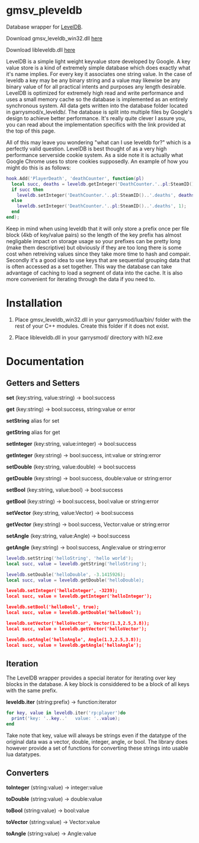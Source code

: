 gmsv_pleveldb
=============

Database wrapper for <a href="https://github.com/google/leveldb">LevelDB</a>.

Download gmsv_leveldb_win32.dll <a href="https://github.com/thelastpenguin/gmsv_pleveldb/raw/master/libleveldb.dll">here</a>

Download libleveldb.dll <a href="https://github.com/thelastpenguin/gmsv_pleveldb/raw/master/libleveldb.dll">here</a>

LevelDB is a simple light weight keyvalue store developed by Google. A key value store is a kind of extremely simple database which does exactly what it's name implies. For every key it associates one string value. In the case of leveldb a key may be any binary string and a value may likewise be any binary value of for all practical intents and purposes any length desirable. 
LevelDB is optimized for extremely high read and write performance and uses a small memory cache so the database is implemented as an entirely synchronous system. All data gets written into the database folder located in garrysmod/x_leveldb/. The database is split into multiple files by Google's design to achieve better performance. It's really quite clever I assure you, you can read about the implementation specifics with the link provided at the top of this page.

All of this may leave you wondering "what can I use leveldb for?" which is a perfectly valid question. LevelDB is best thought of as a very high performance serverside cookie system. As a side note it is actually what Google Chrome uses to store cookies supposedly. An example of how you might do this is as follows:
```Lua
hook.Add('PlayerDeath', 'deathCounter', function(pl)
  local succ, deaths = leveldb.getInteger('DeathCounter.'..pl:SteamID()..'.deaths');
  if succ then
    leveldb.setInteger('DeathCounter.'..pl:SteamID()..'.deaths', deaths + 1);
  else
    leveldb.setInteger('DeathCounter.'..pl:SteamID()..'.deaths', 1);
  end
end);
```

Keep in mind when using leveldb that it will only store a prefix once per file block (4kb of key/value pairs) so the length of the key prefix has almost negligable impact on storage usage so your prefixes can be pretty long (make them descriptive) but obviously if they are too long there is some cost when retreiving values since they take more time to hash and compair. Secondly it's a good idea to use keys that are sequential grouping data that is often accessed as a set together. This way the database can take advantage of caching to load a segment of data into the cache. It is also more convenient for iterating through the data if you need to.

Installation
=============

  1. Place gmsv_leveldb_win32.dll in your garrysmod/lua/bin/ folder with the rest of your C++ modules. Create this folder if it does not exist.

  2. Place libleveldb.dll in your garrysmod/ directory with hl2.exe 

Documentation
=============

<h2>Getters and Setters</h2>

<strong>set</strong> (key:string, value:string) -> bool:success

<strong>get</strong> (key:string) -> bool:success, string:value or error

<strong>setString</strong> alias for set

<strong>getString</strong> alias for get

<strong>setInteger</strong> (key:string, value:integer) -> bool:success

<strong>getInteger</strong> (key:string) -> bool:success, int:value or string:error

<strong>setDouble</strong> (key:string, value:double) -> bool:success

<strong>getDouble</strong> (key:string) -> bool:success, double:value or string:error

<strong>setBool</strong> (key:string, value:bool) -> bool:success

<strong>getBool</strong> (key:string) -> bool:success, bool:value or string:error

<strong>setVector</strong> (key:string, value:Vector) -> bool:success

<strong>getVector</strong> (key:string) -> bool:success, Vector:value or string:error

<strong>setAngle</strong> (key:string, value:Angle) -> bool:success

<strong>getAngle</strong> (key:string) -> bool:success, Angle:value or string:error

```lua
leveldb.setString('helloString', 'hello world');
local succ, value = leveldb.getString('helloString');

leveldb.setDouble('helloDouble', -3.1415926);
local succ, value = leveldb.getDouble('helloDouble);

leveldb.setInteger('helloInteger', -3239);
local succ, value = leveldb.getInteger('helloInteger');

leveldb.setBool('helloBool', true);
local succ, value = leveldb.getDouble('helloBool');

leveldb.setVector('helloVector', Vector(1.3,2.5,3.8));
local succ, value = leveldb.getVector('helloVector');

leveldb.setAngle('helloAngle', Angle(1.3,2.5,3.8));
local succ, value = leveldb.getAngle('helloAngle');
```

<h2>Iteration</h2>
The LevelDB wrapper provides a special iterator for iterating over key blocks in the database. A key block is considdered to be a block of all keys with the same prefix. 

<strong>leveldb.iter</strong> (string:prefix) -> function:iterator

```Lua
for key, value in leveldb.iter('rp:player')do
  print('key: '..key..'   value: '..value);
end
```
Take note that key, value will always be strings even if the datatype of the original data was a vector, double, integer, angle, or bool. The library does however provide a set of functions for converting these strings into usable lua datatypes.

<h2>Converters</h2>

<strong>toInteger</strong> (string:value) -> integer:value

<strong>toDouble</strong> (string:value) -> double:value

<strong>toBool</strong> (string:value) -> bool:value

<strong>toVector</strong> (string:value) -> Vector:value

<strong>toAngle</strong> (string:value) -> Angle:value
